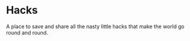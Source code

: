 # Hacks

A place to save and share all the nasty little hacks that make the world go round and round.

